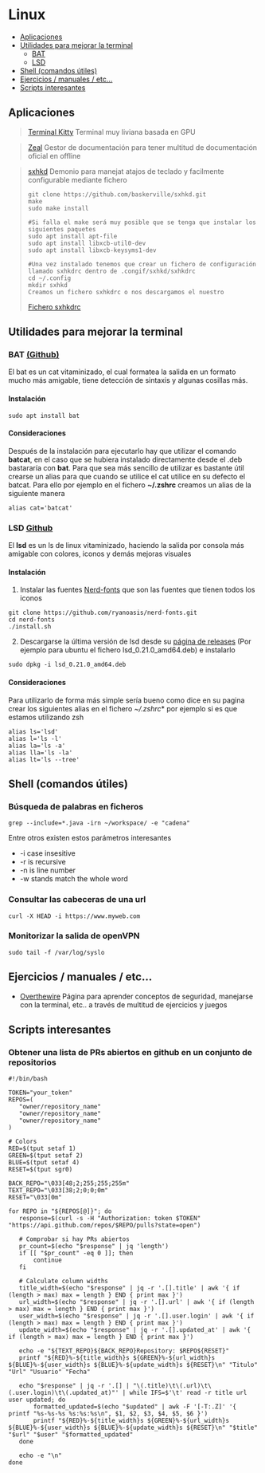 # Linux

* [Aplicaciones](#aplicaciones)
* [Utilidades para mejorar la terminal](#terminal)
  * [BAT](#bat)
  * [LSD](#lsd)
* [Shell (comandos útiles)](#shell) 
* [Ejercicios / manuales / etc...](#ejercicios)
* [Scripts interesantes](#scripts)


## <a name="aplicaciones">Aplicaciones</a>
> [Terminal Kitty](https://sw.kovidgoyal.net/kitty/) Terminal muy liviana basada en GPU

> [Zeal](https://zealdocs.org/) Gestor de documentación para tener multitud de documentación oficial en offline

> [sxhkd](https://github.com/baskerville/sxhkd) Demonio para manejat atajos de teclado y facilmente configurable mediante fichero
>```console
>git clone https://github.com/baskerville/sxhkd.git
>make
>sudo make install
>
>#Si falla el make será muy posible que se tenga que instalar los siguientes paquetes
>sudo apt install apt-file
>sudo apt install libxcb-util0-dev
>sudo apt install libxcb-keysyms1-dev
>
>#Una vez instalado tenemos que crear un fichero de configuración llamado sxhkdrc dentro de .congif/sxhkd/sxhkdrc
>cd ~/.config
>mkdir sxhkd
> Creamos un fichero sxhkdrc o nos descargamos el nuestro
>```
> [Fichero sxhkdrc](sxhkdrc)


## <a name="terminal">Utilidades para mejorar la terminal<a/>

### <a name="bat">BAT [(Github)](https://github.com/sharkdp/bat)</a>
El bat es un cat vitaminizado, el cual formatea la salida en un formato mucho más amigable, tiene detección de sintaxis y algunas cosillas más.

#### Instalación
```console
sudo apt install bat
```

#### Consideraciones
Después de la instalación para ejecutarlo hay que utilizar el comando **batcat**, en el caso que se hubiera instalado directamente desde el .deb bastararía con **bat**. Para que sea más sencillo de utilizar es bastante útil crearse un alias para que cuando se utilice el cat utilice en su defecto el batcat. Para ello por ejemplo en el fichero **~/.zshrc** creamos un alias de la siguiente manera
```console
alias cat='batcat'
```
  
### <a name="lsd">LSD [Github](https://github.com/Peltoche/lsd)</a>
El **lsd** es un ls de linux vitaminizado, haciendo la salida por consola más amigable con colores, iconos y demás mejoras visuales  

#### Instalación
1. Instalar las fuentes [Nerd-fonts](https://github.com/ryanoasis/nerd-fonts/blob/master/readme.md) que son las fuentes que tienen todos los iconos
  ```console
  git clone https://github.com/ryanoasis/nerd-fonts.git
  cd nerd-fonts
  ./install.sh
  ```
2. Descargarse la última versión de lsd desde su [página de releases](https://github.com/Peltoche/lsd/releases) (Por ejemplo para ubuntu el fichero lsd_0.21.0_amd64.deb) e instalarlo
```console
sudo dpkg -i lsd_0.21.0_amd64.deb 
```
#### Consideraciones
Para utilizarlo de forma más simple sería bueno como dice en su pagina crear los siguientes alias en el fichero *~/.zshrc** por ejemplo si es que estamos utilizando zsh
 ```console
 alias ls='lsd'
 alias l='ls -l'
 alias la='ls -a'
 alias lla='ls -la'
 alias lt='ls --tree'
 ```
 
## <a name="shell">Shell (comandos útiles)</a> 
 
### Búsqueda de palabras en ficheros
 ```console
 grep --include=*.java -irn ~/workspace/ -e "cadena" 
 ``` 
 Entre otros existen estos parámetros interesantes
 * -i case insesitive
 * -r is recursive
 * -n is line number
 * -w stands match the whole word
 
### Consultar las cabeceras de una url
 ```console
 curl -X HEAD -i https://www.myweb.com 
 ```
 
### Monitorizar la salida de openVPN
 ```console
 sudo tail -f /var/log/syslo
 ```
  
## <a name="ejercicios">Ejercicios / manuales / etc...</a>
* [Overthewire](https://overthewire.org/wargames/) Página para aprender conceptos de seguridad, manejarse con la terminal, etc.. a través de multitud de ejercicios y juegos

## <a name="scripts">Scripts interesantes</a>
### Obtener una lista de PRs abiertos en github en un conjunto de repositorios
 ```shell
 #!/bin/bash

TOKEN="your_token"
REPOS=(
    "owner/repository_name"
    "owner/repository_name"
    "owner/repository_name"
)

# Colors
RED=$(tput setaf 1)
GREEN=$(tput setaf 2)
BLUE=$(tput setaf 4)
RESET=$(tput sgr0)

BACK_REPO="\033[48;2;255;255;255m"
TEXT_REPO="\033[38;2;0;0;0m"
RESET="\033[0m"

for REPO in "${REPOS[@]}"; do
    response=$(curl -s -H "Authorization: token $TOKEN" "https://api.github.com/repos/$REPO/pulls?state=open")

    # Comprobar si hay PRs abiertos
    pr_count=$(echo "$response" | jq 'length')
    if [[ "$pr_count" -eq 0 ]]; then
        continue
    fi

    # Calculate column widths
    title_width=$(echo "$response" | jq -r '.[].title' | awk '{ if (length > max) max = length } END { print max }')
    url_width=$(echo "$response" | jq -r '.[].url' | awk '{ if (length > max) max = length } END { print max }')
    user_width=$(echo "$response" | jq -r '.[].user.login' | awk '{ if (length > max) max = length } END { print max }')
    update_width=$(echo "$response" | jq -r '.[].updated_at' | awk '{ if (length > max) max = length } END { print max }')

    echo -e "${TEXT_REPO}${BACK_REPO}Repository: $REPO${RESET}"
    printf "${RED}%-${title_width}s ${GREEN}%-${url_width}s ${BLUE}%-${user_width}s ${BLUE}%-${update_width}s ${RESET}\n" "Titulo" "Url" "Usuario" "Fecha"

    echo "$response" | jq -r '.[] | "\(.title)\t\(.url)\t\(.user.login)\t\(.updated_at)"' | while IFS=$'\t' read -r title url user updated; do
        formatted_updated=$(echo "$updated" | awk -F '[-T:.Z]' '{ printf "%s-%s-%s %s:%s:%s\n", $1, $2, $3, $4, $5, $6 }')
        printf "${RED}%-${title_width}s ${GREEN}%-${url_width}s ${BLUE}%-${user_width}s ${BLUE}%-${update_width}s ${RESET}\n" "$title" "$url" "$user" "$formatted_updated"
    done

    echo -e "\n"
done 
 ``` 
